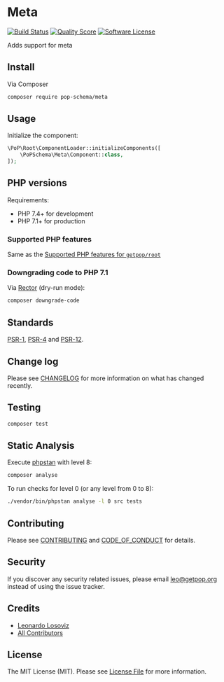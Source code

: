 # Meta

[![Build Status][ico-travis]][link-travis]
[![Quality Score][ico-code-quality]][link-code-quality]
[![Software License][ico-license]](LICENSE.md)

<!--
[![Latest Version on Packagist][ico-version]][link-packagist]
[![Coverage Status][ico-scrutinizer]][link-scrutinizer]
[![Total Downloads][ico-downloads]][link-downloads]
-->

Adds support for meta

## Install

Via Composer

``` bash
composer require pop-schema/meta
```

## Usage

Initialize the component:

``` php
\PoP\Root\ComponentLoader::initializeComponents([
    \PoPSchema\Meta\Component::class,
]);
```

## PHP versions

Requirements:

- PHP 7.4+ for development
- PHP 7.1+ for production

### Supported PHP features

Same as the [Supported PHP features for `getpop/root`](https://github.com/getpop/root/#supported-php-features)

### Downgrading code to PHP 7.1

Via [Rector](https://github.com/rectorphp/rector) (dry-run mode):

```bash
composer downgrade-code
```

## Standards

[PSR-1](https://www.php-fig.org/psr/psr-1), [PSR-4](https://www.php-fig.org/psr/psr-4) and [PSR-12](https://www.php-fig.org/psr/psr-12).

## Change log

Please see [CHANGELOG](CHANGELOG.md) for more information on what has changed recently.

## Testing

``` bash
composer test
```

## Static Analysis

Execute [phpstan](https://github.com/phpstan/phpstan) with level 8:

``` bash
composer analyse
```

To run checks for level 0 (or any level from 0 to 8):

``` bash
./vendor/bin/phpstan analyse -l 0 src tests
```

## Contributing

Please see [CONTRIBUTING](CONTRIBUTING.md) and [CODE_OF_CONDUCT](CODE_OF_CONDUCT.md) for details.

## Security

If you discover any security related issues, please email leo@getpop.org instead of using the issue tracker.

## Credits

- [Leonardo Losoviz][link-author]
- [All Contributors][link-contributors]

## License

The MIT License (MIT). Please see [License File](LICENSE.md) for more information.

[ico-version]: https://img.shields.io/packagist/v/pop-schema/meta.svg?style=flat-square
[ico-license]: https://img.shields.io/badge/license-MIT-brightgreen.svg?style=flat-square
[ico-travis]: https://img.shields.io/travis/pop-schema/meta/master.svg?style=flat-square
[ico-scrutinizer]: https://img.shields.io/scrutinizer/coverage/g/pop-schema/meta.svg?style=flat-square
[ico-code-quality]: https://img.shields.io/scrutinizer/g/pop-schema/meta.svg?style=flat-square
[ico-downloads]: https://img.shields.io/packagist/dt/pop-schema/meta.svg?style=flat-square

[link-packagist]: https://packagist.org/packages/pop-schema/meta
[link-travis]: https://travis-ci.org/pop-schema/meta
[link-scrutinizer]: https://scrutinizer-ci.com/g/pop-schema/meta/code-structure
[link-code-quality]: https://scrutinizer-ci.com/g/pop-schema/meta
[link-downloads]: https://packagist.org/packages/pop-schema/meta
[link-author]: https://github.com/leoloso
[link-contributors]: ../../contributors

